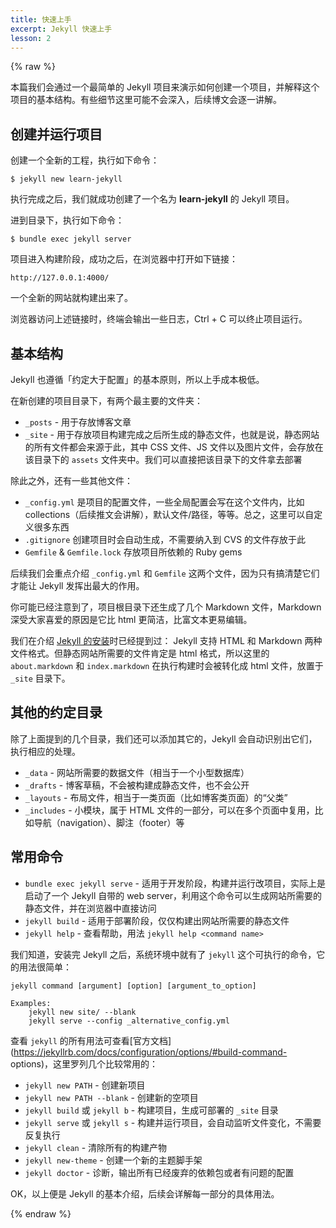 ```yaml
---
title: 快速上手
excerpt: Jekyll 快速上手
lesson: 2
---
```


{% raw %}

本篇我们会通过一个最简单的 Jekyll 项目来演示如何创建一个项目，并解释这个项目的基本结构。有些细节这里可能不会深入，后续博文会逐一讲解。

## 创建并运行项目

创建一个全新的工程，执行如下命令：

    
    
    $ jekyll new learn-jekyll
    

执行完成之后，我们就成功创建了一个名为 **learn-jekyll** 的 Jekyll 项目。

进到目录下，执行如下命令：

    
    
    $ bundle exec jekyll server
    

项目进入构建阶段，成功之后，在浏览器中打开如下链接：

    
    
    http://127.0.0.1:4000/
    

一个全新的网站就构建出来了。

浏览器访问上述链接时，终端会输出一些日志，Ctrl + C 可以终止项目运行。

## 基本结构

Jekyll 也遵循「约定大于配置」的基本原则，所以上手成本极低。

在新创建的项目目录下，有两个最主要的文件夹：

  * `_posts` \- 用于存放博客文章
  * `_site` \- 用于存放项目构建完成之后所生成的静态文件，也就是说，静态网站的所有文件都会来源于此，其中 CSS 文件、JS 文件以及图片文件，会存放在该目录下的 `assets` 文件夹中。我们可以直接把该目录下的文件拿去部署

除此之外，还有一些其他文件：

  * `_config.yml` 是项目的配置文件，一些全局配置会写在这个文件内，比如 collections（后续推文会讲解），默认文件/路径，等等。总之，这里可以自定义很多东西
  * `.gitignore` 创建项目时会自动生成，不需要纳入到 CVS 的文件存放于此
  * `Gemfile` & `Gemfile.lock` 存放项目所依赖的 Ruby gems

后续我们会重点介绍 `_config.yml` 和 `Gemfile` 这两个文件，因为只有搞清楚它们才能让 Jekyll 发挥出最大的作用。

你可能已经注意到了，项目根目录下还生成了几个 Markdown 文件，Markdown 深受大家喜爱的原因是它比 html 更简洁，比富文本更易编辑。

我们在介绍 [Jekyll
的安装](https://blog.csdn.net/FeeLang/article/details/126981050)时已经提到过： Jekyll 支持
HTML 和 Markdown 两种文件格式。但静态网站所需要的文件肯定是 html 格式，所以这里的 `about.markdown` 和
`index.markdown` 在执行构建时会被转化成 html 文件，放置于 `_site` 目录下。

## 其他的约定目录

除了上面提到的几个目录，我们还可以添加其它的，Jekyll 会自动识别出它们，执行相应的处理。

  * `_data` \- 网站所需要的数据文件（相当于一个小型数据库）
  * `_drafts` \- 博客草稿，不会被构建成静态文件，也不会公开
  * `_layouts` \- 布局文件，相当于一类页面（比如博客类页面）的“父类”
  * `_includes` \- 小模块，属于 HTML 文件的一部分，可以在多个页面中复用，比如导航（navigation）、脚注（footer）等

## 常用命令

  * `bundle exec jekyll serve` \- 适用于开发阶段，构建并运行改项目，实际上是启动了一个 Jekyll 自带的 web server，利用这个命令可以生成网站所需要的静态文件，并在浏览器中直接访问
  * `jekyll build` \- 适用于部署阶段，仅仅构建出网站所需要的静态文件
  * `jekyll help` \- 查看帮助，用法 `jekyll help <command name>`

我们知道，安装完 Jekyll 之后，系统环境中就有了 `jekyll` 这个可执行的命令，它的用法很简单：

    
    
    jekyll command [argument] [option] [argument_to_option]
    
    Examples:
        jekyll new site/ --blank
        jekyll serve --config _alternative_config.yml
    

查看 `jekyll`
的所有用法可查看[官方文档](https://jekyllrb.com/docs/configuration/options/#build-command-
options)，这里罗列几个比较常用的：

  * `jekyll new PATH` \- 创建新项目
  * `jekyll new PATH --blank` \- 创建新的空项目
  * `jekyll build` 或 `jekyll b` \- 构建项目，生成可部署的 `_site` 目录
  * `jekyll serve` 或 `jekyll s` \- 构建并运行项目，会自动监听文件变化，不需要反复执行
  * `jekyll clean` \- 清除所有的构建产物
  * `jekyll new-theme` \- 创建一个新的主题脚手架
  * `jekyll doctor` \- 诊断，输出所有已经废弃的依赖包或者有问题的配置

OK，以上便是 Jekyll 的基本介绍，后续会详解每一部分的具体用法。

{% endraw %}